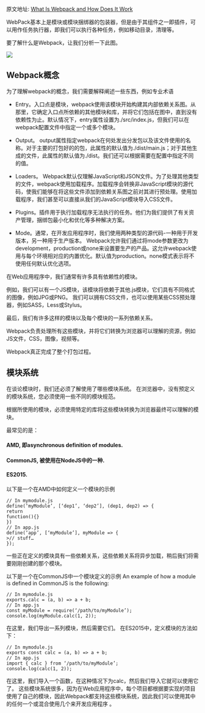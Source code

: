 原文地址: [What Is Webpack and How Does It Work](https://www.ma-no.org/en/programming/what-is-webpack-and-how-does-it-work)

WebPack基本上是模块或模块捆绑器的包装器，但是由于其组件之一即插件，可以用作任务执行器，即我们可以执行各种任务，例如移动目录，清理等。

要了解什么是Webpack，让我们分析一下此图。

![](https://www.ma-no.org/cache/galleries/contents-1806/webpack-how-it-works.jpeg)

## Webpack概念
为了理解webpack的概念，我们需要解释阐述一些东西，例如专业术语

- Entry。入口点是模块，webpack使用该模块开始构建其内部依赖关系图。从那里，它确定入口点所依赖的其他模块和库，并将它们包括在图中，直到没有依赖性为止。默认情况下，entry属性设置为./src/index.js，但我们可以在webpack配置文件中指定一个或多个模块。

- Output。 output属性指定webpack在何处发出分发包以及该文件使用的名称。对于主要的打包好的的包，此属性的默认值为./dist/main.js；对于其他生成的文件，此属性的默认值为./dist。我们还可以根据需要在配置中指定不同的值。

- Loaders。 Webpack默认仅理解JavaScript和JSON文件。为了处理其他类型的文件，webpack使用加载程序。加载程序会转换非JavaScript模块的源代码，使我们能够在将这些文件添加到依赖关系图之前对其进行预处理。使用加载程序，我们甚至可以直接从我们的JavaScript模块导入CSS文件。

- Plugins。插件用于执行加载程序无法执行的任务。他们为我们提供了有关资产管理，捆绑包最小化和优化等多种解决方案。

- Mode。通常，在开发应用程序时，我们使用两种类型的源代码-一种用于开发版本，另一种用于生产版本。 Webpack允许我们通过将mode参数更改为development，production或none来设置要生产的产品。这允许webpack使用与每个环境相对应的内置优化。默认值为production。none模式表示将不使用任何默认优化选项。

在Web应用程序中，我们通常有许多具有依赖性的模块。

例如，我们可以有一个JS模块，该模块将依赖于其他.js模块，它们具有不同格式的图像，例如JPG或PNG。 我们可以拥有CSS文件，也可以使用某些CSS预处理器，例如SASS，Less或Stylus。

 
最后，我们有许多这样的模块以及每个模块的一系列依赖关系。

Webpack负责处理所有这些模块，并将它们转换为浏览器可以理解的资源，例如JS文件，CSS，图像，视频等。

Webpack真正完成了整个打包过程。

## 模块系统
在谈论模块时，我们还必须了解使用了哪些模块系统。 在浏览器中，没有预定义的模块系统，您必须使用一些不同的模块规范。

根据所使用的模块，必须使用特定的库将这些模块转换为浏览器最终可以理解的模块。

最常见的是：

#### AMD,  即asynchronous definition of modules.


#### CommonJS, 被使用在NodeJS中的一种.


#### ES2015.

以下是一个在AMD中如何定义一个模块的示例
 ```
// In mymodule.js
define(‘myModule’, [‘dep1’, ‘dep2’], (dep1, dep2) => {
return
function(){}
})
// In app.js
define(‘app’, [‘myModule’], myModule => {
>// stuff…
});
 ```

一些正在定义的模块具有一些依赖关系，这些依赖关系将异步加载，稍后我们将需要刚刚创建的那个模块。

以下是一个在CommonJS中一个模块定义的示例 
An example of how a module is defined in CommonJS is the following:
```
// In mymodule.js  
exports.calc = (a, b) => a + b;  
// In app.js  
const myModule = require(‘/path/to/myModule’);
console.log(myModule.calc(1, 2));
```
在这里，我们导出一系列模块，然后需要它们。 在ES2015中，定义模块的方法如下：
```
// In mymodule.js
exports const calc = (a, b) => a + b;
// In app.js
import { calc } from ‘/path/to/myModule’;
console.log(calc(1, 2));
```

在这里，我们导入一个函数，在这种情况下为calc，然后我们导入它就可以使用它了。 这些模块系统很多，因为在Web应用程序中，每个项目都根据要实现的项目使用了自己的模块，因此Webpack都支持这些模块系统，因此我们可以使用其中的任何一个或混合使用几个来开发应用程序 。